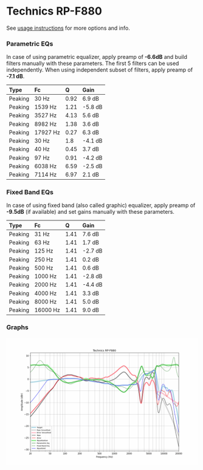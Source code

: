 # Technics RP-F880
See [usage instructions](https://github.com/jaakkopasanen/AutoEq#usage) for more options and info.

### Parametric EQs
In case of using parametric equalizer, apply preamp of **-6.6dB** and build filters manually
with these parameters. The first 5 filters can be used independently.
When using independent subset of filters, apply preamp of **-7.1 dB**.

| Type    | Fc       |    Q | Gain    |
|:--------|:---------|:-----|:--------|
| Peaking | 30 Hz    | 0.92 | 6.9 dB  |
| Peaking | 1539 Hz  | 1.21 | -5.8 dB |
| Peaking | 3527 Hz  | 4.13 | 5.6 dB  |
| Peaking | 8982 Hz  | 1.38 | 3.6 dB  |
| Peaking | 17927 Hz | 0.27 | 6.3 dB  |
| Peaking | 30 Hz    | 1.8  | -4.1 dB |
| Peaking | 40 Hz    | 0.45 | 3.7 dB  |
| Peaking | 97 Hz    | 0.91 | -4.2 dB |
| Peaking | 6038 Hz  | 6.59 | -2.5 dB |
| Peaking | 7114 Hz  | 6.97 | 2.1 dB  |

### Fixed Band EQs
In case of using fixed band (also called graphic) equalizer, apply preamp of **-9.5dB**
(if available) and set gains manually with these parameters.

| Type    | Fc       |    Q | Gain    |
|:--------|:---------|:-----|:--------|
| Peaking | 31 Hz    | 1.41 | 7.6 dB  |
| Peaking | 63 Hz    | 1.41 | 1.7 dB  |
| Peaking | 125 Hz   | 1.41 | -2.7 dB |
| Peaking | 250 Hz   | 1.41 | 0.2 dB  |
| Peaking | 500 Hz   | 1.41 | 0.6 dB  |
| Peaking | 1000 Hz  | 1.41 | -2.8 dB |
| Peaking | 2000 Hz  | 1.41 | -4.4 dB |
| Peaking | 4000 Hz  | 1.41 | 3.3 dB  |
| Peaking | 8000 Hz  | 1.41 | 5.0 dB  |
| Peaking | 16000 Hz | 1.41 | 9.0 dB  |

### Graphs
![](./Technics%20RP-F880.png)